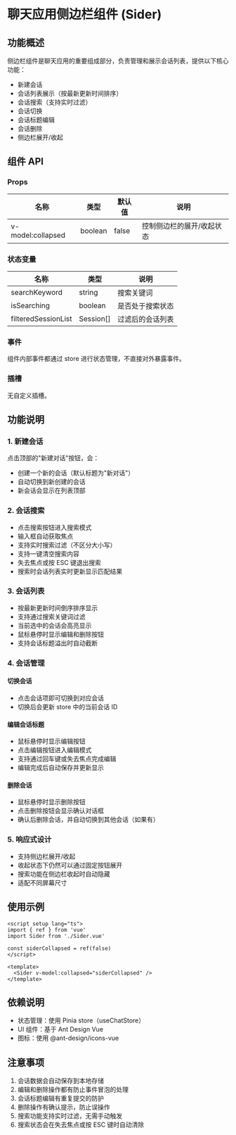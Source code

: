 # 聊天应用侧边栏组件 (Sider)

## 功能概述

侧边栏组件是聊天应用的重要组成部分，负责管理和展示会话列表，提供以下核心功能：

- 新建会话
- 会话列表展示（按最新更新时间排序）
- 会话搜索（支持实时过滤）
- 会话切换
- 会话标题编辑
- 会话删除
- 侧边栏展开/收起

## 组件 API

### Props

| 名称 | 类型 | 默认值 | 说明 |
|------|------|--------|------|
| v-model:collapsed | boolean | false | 控制侧边栏的展开/收起状态 |

### 状态变量

| 名称 | 类型 | 说明 |
|------|------|------|
| searchKeyword | string | 搜索关键词 |
| isSearching | boolean | 是否处于搜索状态 |
| filteredSessionList | Session[] | 过滤后的会话列表 |

### 事件

组件内部事件都通过 store 进行状态管理，不直接对外暴露事件。

### 插槽

无自定义插槽。

## 功能说明

### 1. 新建会话

点击顶部的"新建对话"按钮，会：
- 创建一个新的会话（默认标题为"新对话"）
- 自动切换到新创建的会话
- 新会话会显示在列表顶部

### 2. 会话搜索

- 点击搜索按钮进入搜索模式
- 输入框自动获取焦点
- 支持实时搜索过滤（不区分大小写）
- 支持一键清空搜索内容
- 失去焦点或按 ESC 键退出搜索
- 搜索时会话列表实时更新显示匹配结果

### 3. 会话列表

- 按最新更新时间倒序排序显示
- 支持通过搜索关键词过滤
- 当前选中的会话会高亮显示
- 鼠标悬停时显示编辑和删除按钮
- 支持会话标题溢出时自动截断

### 4. 会话管理

#### 切换会话
- 点击会话项即可切换到对应会话
- 切换后会更新 store 中的当前会话 ID

#### 编辑会话标题
- 鼠标悬停时显示编辑按钮
- 点击编辑按钮进入编辑模式
- 支持通过回车键或失去焦点完成编辑
- 编辑完成后自动保存并更新显示

#### 删除会话
- 鼠标悬停时显示删除按钮
- 点击删除按钮会显示确认对话框
- 确认后删除会话，并自动切换到其他会话（如果有）

### 5. 响应式设计

- 支持侧边栏展开/收起
- 收起状态下仍然可以通过固定按钮展开
- 搜索功能在侧边栏收起时自动隐藏
- 适配不同屏幕尺寸

## 使用示例

```vue
<script setup lang="ts">
import { ref } from 'vue'
import Sider from './Sider.vue'

const siderCollapsed = ref(false)
</script>

<template>
  <Sider v-model:collapsed="siderCollapsed" />
</template>
```

## 依赖说明

- 状态管理：使用 Pinia store（useChatStore）
- UI 组件：基于 Ant Design Vue
- 图标：使用 @ant-design/icons-vue

## 注意事项

1. 会话数据会自动保存到本地存储
2. 编辑和删除操作都有防止事件冒泡的处理
3. 会话标题编辑有重复提交的防护
4. 删除操作有确认提示，防止误操作
5. 搜索功能支持实时过滤，无需手动触发
6. 搜索状态会在失去焦点或按 ESC 键时自动清除 